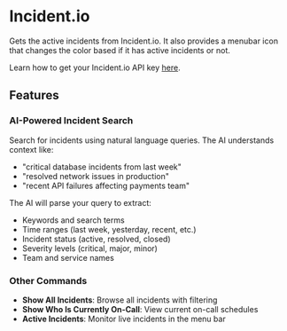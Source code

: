 # Incident.io

Gets the active incidents from Incident.io. It also provides a menubar icon that changes the color based if it has active incidents or not.

Learn how to get your Incident.io API key [here](https://api-docs.incident.io/#section/Making-requests/Authentication).

## Features

### AI-Powered Incident Search
Search for incidents using natural language queries. The AI understands context like:
- "critical database incidents from last week"
- "resolved network issues in production"
- "recent API failures affecting payments team"

The AI will parse your query to extract:
- Keywords and search terms
- Time ranges (last week, yesterday, recent, etc.)
- Incident status (active, resolved, closed)
- Severity levels (critical, major, minor)
- Team and service names

### Other Commands
- **Show All Incidents**: Browse all incidents with filtering
- **Show Who Is Currently On-Call**: View current on-call schedules
- **Active Incidents**: Monitor live incidents in the menu bar